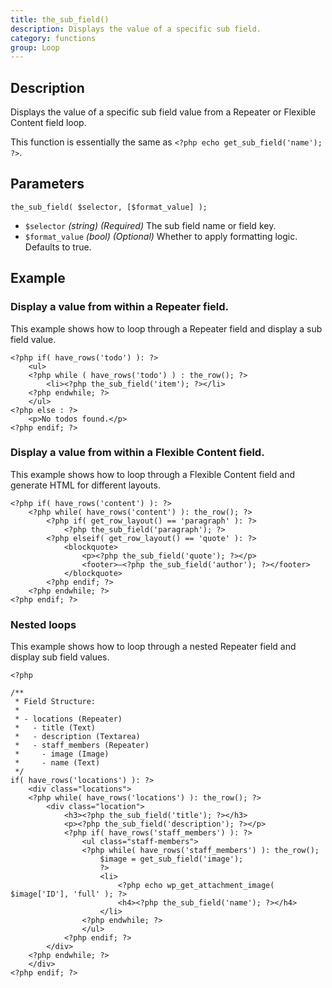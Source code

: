 ```yaml
---
title: the_sub_field()
description: Displays the value of a specific sub field.
category: functions
group: Loop
---
```


## Description
Displays the value of a specific sub field value from a Repeater or Flexible Content field loop.

This function is essentially the same as `<?php echo get_sub_field('name'); ?>`.

## Parameters
```
the_sub_field( $selector, [$format_value] );
```
- `$selector`		*(string)*	*(Required)*	The sub field name or field key.
- `$format_value`	*(bool)*	*(Optional)*	Whether to apply formatting logic. Defaults to true.

## Example

### Display a value from within a Repeater field.
This example shows how to loop through a Repeater field and display a sub field value.
```
<?php if( have_rows('todo') ): ?>
	<ul>
    <?php while ( have_rows('todo') ) : the_row(); ?>
    	<li><?php the_sub_field('item'); ?></li>
    <?php endwhile; ?>
    </ul>
<?php else : ?>
    <p>No todos found.</p>
<?php endif; ?>
```

### Display a value from within a Flexible Content field.
This example shows how to loop through a Flexible Content field and generate HTML for different layouts.
```
<?php if( have_rows('content') ): ?>
	<?php while( have_rows('content') ): the_row(); ?>
		<?php if( get_row_layout() == 'paragraph' ): ?>
			<?php the_sub_field('paragraph'); ?>
		<?php elseif( get_row_layout() == 'quote' ): ?>
			<blockquote>
			    <p><?php the_sub_field('quote'); ?></p>
			    <footer>—<?php the_sub_field('author'); ?></footer>
			</blockquote>
		<?php endif; ?>
	<?php endwhile; ?>
<?php endif; ?>
```

### Nested loops
This example shows how to loop through a nested Repeater field and display sub field values.
```
<?php 

/**
 * Field Structure:
 *
 * - locations (Repeater)
 *   - title (Text)
 *   - description (Textarea)
 *   - staff_members (Repeater)
 *     - image (Image)
 *     - name (Text)
 */
if( have_rows('locations') ): ?>
	<div class="locations">
	<?php while( have_rows('locations') ): the_row(); ?>
		<div class="location">
			<h3><?php the_sub_field('title'); ?></h3>
			<p><?php the_sub_field('description'); ?></p>
			<?php if( have_rows('staff_members') ): ?>
				<ul class="staff-members">
				<?php while( have_rows('staff_members') ): the_row();
					$image = get_sub_field('image');
					?>
					<li>
						<?php echo wp_get_attachment_image( $image['ID'], 'full' ); ?>
						<h4><?php the_sub_field('name'); ?></h4>
					</li>
				<?php endwhile; ?>
				</ul>
			<?php endif; ?>
		</div>
	<?php endwhile; ?>
	</div>
<?php endif; ?>
```
